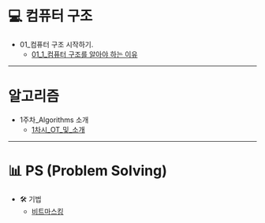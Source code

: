 # 💻 컴퓨터 구조

* 01_컴퓨터 구조 시작하기.
  * [01_1_컴퓨터 구조를 알아야 하는 이유](컴퓨터구조/01-1_컴퓨터구조를_알아야하는_이유.md)

---
# 알고리즘

* 1주차_Algorithms 소개
  * [1차시_OT_및_소개](알고리즘/01-01_OT_및_소개.md)
---
# 📊 PS (Problem Solving)

* 🛠 기법
  * [비트마스킹](PS/기법/비트마스킹.md)


